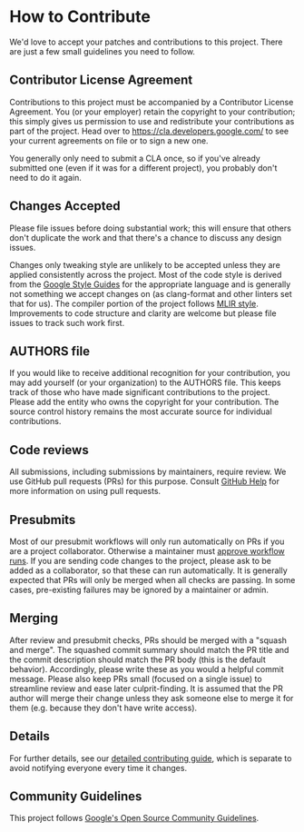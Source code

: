 # How to Contribute

We'd love to accept your patches and contributions to this project. There are
just a few small guidelines you need to follow.

## Contributor License Agreement

Contributions to this project must be accompanied by a Contributor License
Agreement. You (or your employer) retain the copyright to your contribution;
this simply gives us permission to use and redistribute your contributions as
part of the project. Head over to <https://cla.developers.google.com/> to see
your current agreements on file or to sign a new one.

You generally only need to submit a CLA once, so if you've already submitted one
(even if it was for a different project), you probably don't need to do it
again.

## Changes Accepted

Please file issues before doing substantial work; this will ensure that others
don't duplicate the work and that there's a chance to discuss any design issues.

Changes only tweaking style are unlikely to be accepted unless they are applied
consistently across the project. Most of the code style is derived from the
[Google Style Guides](http://google.github.io/styleguide/) for the appropriate
language and is generally not something we accept changes on (as clang-format
and other linters set that for us). The compiler portion of the project follows
[MLIR style](https://mlir.llvm.org/getting_started/DeveloperGuide/#style-guide).
Improvements to code structure and clarity are welcome but please file issues to
track such work first.

## AUTHORS file

If you would like to receive additional recognition for your contribution, you
may add yourself (or your organization) to the AUTHORS file. This keeps track of
those who have made significant contributions to the project. Please add the
entity who owns the copyright for your contribution. The source control history
remains the most accurate source for individual contributions.

## Code reviews

All submissions, including submissions by maintainers, require review. We
use GitHub pull requests (PRs) for this purpose. Consult
[GitHub Help](https://help.github.com/articles/about-pull-requests/) for more
information on using pull requests.

## Presubmits

Most of our presubmit workflows will only run automatically on PRs if you are a
project collaborator. Otherwise a maintainer must
[approve workflow runs](https://docs.github.com/en/actions/managing-workflow-runs/approving-workflow-runs-from-public-forks).
If you are sending code changes to the project, please ask to be added as a
collaborator, so that these can run automatically. It is generally expected that
PRs will only be merged when all checks are passing. In some cases, pre-existing
failures may be ignored by a maintainer or admin.

## Merging

After review and presubmit checks, PRs should be merged with a "squash and
merge". The squashed commit summary should match the PR title and the commit
description should match the PR body (this is the default behavior).
Accordingly, please write these as you would a helpful commit message. Please
also keep PRs small (focused on a single issue) to streamline review and ease
later culprit-finding. It is assumed that the PR author will merge their change
unless they ask someone else to merge it for them (e.g. because they don't have
write access).

## Details

For further details, see our
[detailed contributing guide](/docs/developers/developing_iree/contributing.md), which is
separate to avoid notifying everyone every time it changes.

## Community Guidelines

This project follows
[Google's Open Source Community Guidelines](https://opensource.google.com/conduct/).
